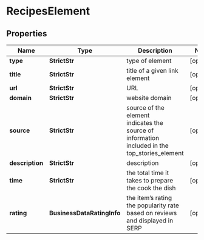 # RecipesElement


## Properties

| Name | Type | Description | Notes |
|------------ | ------------- | ------------- | -------------|
**type** | **StrictStr** | type of element |[optional]|
**title** | **StrictStr** | title of a given link element |[optional]|
**url** | **StrictStr** | URL |[optional]|
**domain** | **StrictStr** | website domain |[optional]|
**source** | **StrictStr** | source of the element<br>indicates the source of information included in the top_stories_element |[optional]|
**description** | **StrictStr** | description |[optional]|
**time** | **StrictStr** | the total time it takes to prepare the cook the dish |[optional]|
**rating** | **BusinessDataRatingInfo** | the item’s rating <br>the popularity rate based on reviews and displayed in SERP |[optional]|